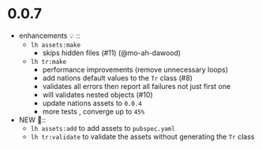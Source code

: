 # 0.0.7

- enhancements 💡 ::
  - `lh assets:make`
    - skips hidden files (#11) (@mo-ah-dawood)
  - `lh tr:make`
    - performance improvements (remove unnecessary loops)
    - add nations default values to the `Tr` class (#8)
    - validates all errors then report all failures not just first one
    - will validates nested objects (#10)
    - update nations assets to `0.0.4`
    - more tests , converge up to `45%`
- NEW 🎁::
  - `lh assets:add` to add assets to `pubspec.yaml`
  - `lh tr:validate` to validate the assets without generating the `Tr` class

